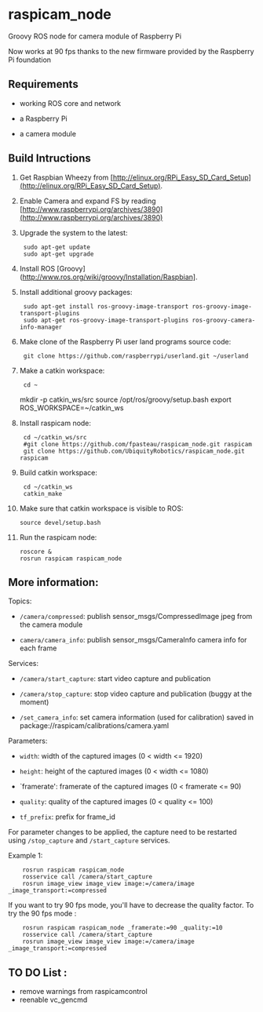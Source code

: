 # raspicam_node


Groovy ROS node for camera module of Raspberry Pi

Now works at 90 fps thanks to the new firmware provided by the Raspberry Pi foundation



## Requirements

* working ROS core and network

* a Raspberry Pi

* a camera module 


## Build Intructions

1. Get Raspbian Wheezy from
   [http://elinux.org/RPi_Easy_SD_Card_Setup](http://elinux.org/RPi_Easy_SD_Card_Setup).

2. Enable Camera and expand FS by reading
   [http://www.raspberrypi.org/archives/3890](http://www.raspberrypi.org/archives/3890)

3. Upgrade the system to the latest:

        sudo apt-get update
        sudo apt-get upgrade

4. Install ROS
   [Groovy](http://www.ros.org/wiki/groovy/Installation/Raspbian].

5. Install additional groovy packages:

        sudo apt-get install ros-groovy-image-transport ros-groovy-image-transport-plugins
        sudo apt-get ros-groovy-image-transport-plugins ros-groovy-camera-info-manager

6. Make clone of the Raspberry Pi user land programs source code:

        git clone https://github.com/raspberrypi/userland.git ~/userland

7. Make a catkin workspace:

        cd ~
	mkdir -p catkin_ws/src
        source /opt/ros/groovy/setup.bash
        export ROS_WORKSPACE=~/catkin_ws

8. Install raspicam node:

        cd ~/catkin_ws/src
        #git clone https://github.com/fpasteau/raspicam_node.git raspicam
        git clone https://github.com/UbiquityRobotics/raspicam_node.git raspicam

9. Build catkin workspace:

        cd ~/catkin_ws
        catkin_make

10. Make sure that catkin workspace is visible to ROS:

        source devel/setup.bash

11. Run the raspicam node:

        roscore &
        rosrun raspicam raspicam_node

## More information:

Topics:

* `/camera/compressed`:
        publish sensor_msgs/CompressedImage
        jpeg from the camera module

* `camera/camera_info`:
        publish  sensor_msgs/CameraInfo
        camera info for each frame

Services:

* `/camera/start_capture`:
        start video capture and publication

* `/camera/stop_capture`:
        stop video capture and publication (buggy at the moment)

* `/set_camera_info`:
        set camera information (used for calibration)
        saved in package://raspicam/calibrations/camera.yaml

Parameters:

* `width`:
        width of the captured images (0 < width <= 1920)

* `height`: 
        height of the captured images (0 < width <= 1080)

* `framerate':
        framerate of the captured images (0 < framerate <= 90)

* `quality`:
        quality of the captured images (0 < quality <= 100)

* `tf_prefix`:
        prefix for frame_id

For parameter changes to be applied, the capture need to be restarted
using `/stop_capture` and `/start_capture` services.


Example 1:

        rosrun raspicam raspicam_node
        rosservice call /camera/start_capture
        rosrun image_view image_view image:=/camera/image _image_transport:=compressed

If you want to try 90 fps mode, you'll have to decrease the quality factor.
To try the 90 fps mode :

        rosrun raspicam raspicam_node _framerate:=90 _quality:=10
        rosservice call /camera/start_capture
        rosrun image_view image_view image:=/camera/image _image_transport:=compressed

## TO DO List :

* remove warnings from raspicamcontrol
* reenable vc_gencmd
